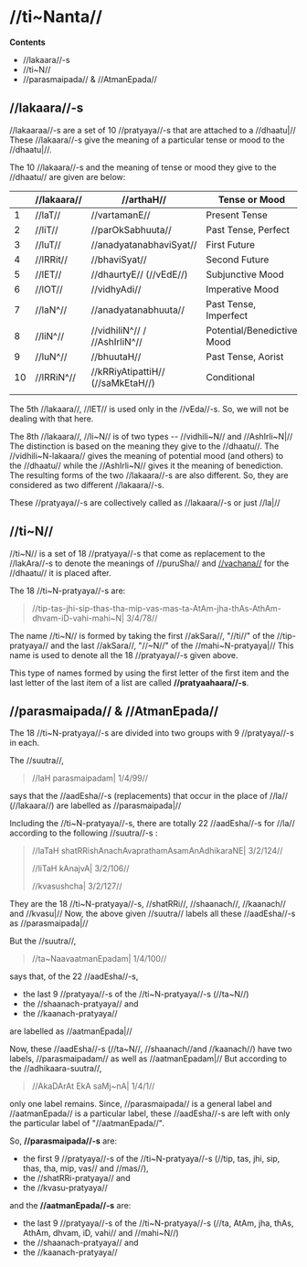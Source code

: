 # //ti~Nanta//

**Contents**

- //lakaara//-s
- //ti~N//
- //parasmaipada// & //AtmanEpada//

## //lakaara//-s

//lakaaraa//-s are a set of 10 //pratyaya//-s that are attached to a //dhaatu|// These //lakaara//-s give the meaning of a particular tense or mood to the //dhaatu|//.

The 10 //lakaara//-s and the meaning of tense or mood they give to the //dhaatu// are given are below:

|     | //lakaara// | //arthaH//                        | Tense or Mood              |
| --- | ----------- | --------------------------------- | -------------------------- |
| 1   | //laT//     | //vartamanE//                     | Present Tense              |
| 2   | //liT//     | //parOkSabhuuta//                 | Past Tense, Perfect        |
| 3   | //luT//     | //anadyatanabhaviSyat//           | First Future               |
| 4   | //lRRit//   | //bhaviSyat//                     | Second Future              |
| 5   | //lET//     | //dhaurtyE// (//vEdE//)           | Subjunctive Mood           |
| 6   | //lOT//     | //vidhyAdi//                      | Imperative Mood            |
| 7   | //laN^//    | //anadyatanabhuuta//              | Past Tense, Imperfect      |
| 8   | //liN^//    | //vidhiliN^// / //AshIrliN^//     | Potential/Benedictive Mood |
| 9   | //luN^//    | //bhuutaH//                       | Past Tense, Aorist         |
| 10  | //lRRiN^//  | //kRRiyAtipattiH// (//saMkEtaH//) | Conditional                |
|     |             |                                   |                            |

The 5th //lakaara//, //lET// is used only in the //vEda//-s. So, we will not be dealing with that here.

The 8th //lakaara//, //li~N// is of two types -- //vidhili~N// and //AshIrli~N|// The distinction is based on the meaning they give to the //dhaatu//. The //vidhili~N-lakaara// gives the meaning of potential mood (and others) to the //dhaatu// while the //AshIrli~N// gives it the meaning of benediction. The resulting forms of the two //lakaara//-s are also different. So, they are considered as two different //lakaara//-s.

These //pratyaya//-s are collectively called as //lakaara//-s or just //la|//

## //ti~N//

//ti~N// is a set of 18 //pratyaya//-s that come as replacement to the //lakAra//-s to denote the meanings of //puruSha// and [//vachana//](#/lsk/subanta/general/vachanani) for the //dhaatu// it is placed after.

The 18 //ti~N-pratyaya//-s are:

> //tip-tas-jhi-sip-thas-tha-mip-vas-mas-ta-AtAm-jha-thAs-AthAm-dhvam-iD-vahi-mahi~N| 3/4/78//

The name //ti~N// is formed by taking the first //akSara//, "//ti//" of the //tip-pratyaya// and the last //akSara//, "//~N//" of the //mahi~N-pratyaya|// This name is used to denote all the 18 //pratyaya//-s given above.

This type of names formed by using the first letter of the first item and the last letter of the last item of a list are called **//pratyaahaara//-s**. <!--aadiratyEna-->

## //parasmaipada// & //AtmanEpada//

The 18 //ti~N-pratyaya//-s are divided into two groups with 9 //pratyaya//-s in each.

The //suutra//,

> //laH parasmaipadam| 1/4/99//

says that the //aadEsha//-s (replacements) that occur in the place of //la// (//lakaara//) are labelled as //parasmaipada|//

Including the //ti~N-pratyaya//-s, there are totally 22 //aadEsha//-s for //la// according to the following //suutra//-s :

> //laTaH shatRRishAnachAvaprathamAsamAnAdhikaraNE| 3/2/124//
>
> //liTaH kAnajvA| 3/2/106//
>
> //kvasushcha| 3/2/127//

They are the 18 //ti~N-pratyaya//-s, //shatRRi//, //shaanach//, //kaanach// and //kvasu|// Now, the above given //suutra// labels all these //aadEsha//-s as //parasmaipada|//

But the //suutra//,

> //ta~NaavaatmanEpadam| 1/4/100//

says that, of the 22 //aadEsha//-s, 

- the last 9 //pratyaya//-s of the //ti~N-pratyaya//-s (//ta~N//)
- the //shaanach-pratyaya// and
- the //kaanach-pratyaya//

are labelled as //aatmanEpada|//

Now, these //aadEsha//-s (//ta~N//, //shaanach//and //kaanach//) have two labels, //parasmaipadam// as well as //aatmanEpadam|// But according to the //adhikaara-suutra//,

> //AkaDArAt EkA saMj~nA|  1/4/1//

only one label remains. Since, //parasmaipada// is a general label and //aatmanEpada// is a particular label, <!--and the particular label is considered more strong/important--> these //aadEsha//-s are left with only the particular label of "//aatmanEpada//".

So, **//parasmaipada//-s** are: 

- the first 9 //pratyaya//-s of the //ti~N-pratyaya//-s (//tip, tas, jhi, sip, thas, tha, mip, vas// and //mas//), 
- the //shatRRi-pratyaya// and 
- the //kvasu-pratyaya//

and the **//aatmanEpada//-s** are:

- the last 9 //pratyaya//-s of the //ti~N-pratyaya//-s (//ta, AtAm, jha, thAs, AthAm, dhvam, iD, vahi// and //mahi~N//)
- the //shaanach-pratyaya// and
- the //kaanach-pratyaya//

<!--

## //aatmanEpadii// & //parasmaipadii//

## //puruSa//

## //vachana//

## //sarvadhaatuka// & //aardhadhaatuka// //pratyaya//-s

- The //ti.n pratyaya-s// and the //shit pratyaya//-s that are mentioned in the //dhaatu-adhikaara// are called //saarvadhaatuka pratyaya//-s.
  - "//ti.n-shit-saarvadhaatukam//"
- All other //pratyaya//-s mentioned in the //dhaatu-adhikaara// are called //aardhadhaatuka pratyaya//-s.
  - //aardhadhaatuka.m sheshha.h//

## //sarvadhaatuka// & //aardhadhaatuka// //lakaara//-s



## Derivation of //ti~Nanta//-s

Now, //paNini// says:

> //laH karmaNi cha bhAvE chAkarmakebhyaH| 6/4/69 //

**Meaning:** Let the //lakaara//-s be placed after //sakarmaka-dhaatu//-s in //kartari-prayOga// and in //karmaNi-prayOga// and after //akarmaka-dhaatu//-s in //kartari-prayOga// and in //bhaavE-prayOga|//

Since the //ti~N-pratyaya//-s are the ones that actually render the meanings of tense/mood, //puruSha// and //vachana// to a //dhaatu// and thus making it usable in a sentence, the resulting //kriyaapada// are also called as //ti~Nanta|//

## Checklist



- [x] laH karmaNicha
- [x] tip-tas-jhi
- [x] laH parasmaipadam
- [x] ta~NAnAvAtmanEpadam
- [ ] anudaatta~Nita
- [ ] savrita~nitaH
- [ ] sheSAtkartari
- [ ] ti~NastrINi
- [ ] tAnyekavacana
- [ ] yuSmad
- [ ] asmad
- [ ] shESE
- [ ] ti~Nshit
- [ ] kartari

## Notes

- //ti~Nanta//-s are mostly derived from //dhAtu//-s. There are 10 //pratyaya//-s which help in deriving //ti~Nanta//-s: 
  1. //laT//
  2. //liT//
  3. //luT//
  4. //lRRiT//
  5. //lET//
  6. //lOT//
  7. //la~N//
  8. //li~N//
  9. //lu~N//
  10. //lRRi~N//

-->
